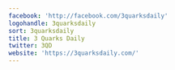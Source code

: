 ```yaml
---
facebook: 'http://facebook.com/3quarksdaily'
logohandle: 3quarksdaily
sort: 3quarksdaily
title: 3 Quarks Daily
twitter: 3QD
website: 'https://3quarksdaily.com/'
---
```

